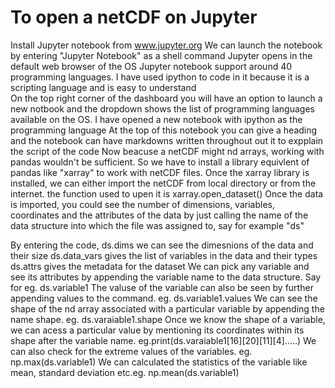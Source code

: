 # To open a netCDF on Jupyter
Install Jupyter notebook from www.jupyter.org
We can launch the notebook by entering "Jupyter Notebook" as a shell command
Jupyter opens in the default web browser of the OS
Jupyter notebook support around 40 programming languages. I have used ipython to code in it because it is a scripting language and is easy to understand  
On the top right corner of the dashboard you will have an option to launch a new notbook and the dropdown shows the list of programming languages available on the OS. I have opened a new notebook with ipython as the programming language
At the top of this notebook you can give a heading and the notebook can have markdowns written throughout out it to expplain the script of the code
Now beacuse a netCDF might nd arrays, working with pandas wouldn't be sufficient. So we have to install a library equivlent of pandas like "xarray" to work with netCDF files.
Once the xarray library is installed, we can either import the netCDF from local directory or from the internet. the function used to upen it is xarray.open_dataset()
Once the data is imported, you could see the number of dimensions, variables, coordinates and the attributes of the data by just calling the name of the data structure into which the file was assigned to, say for example "ds"


By entering the code, ds.dims we can see the dimesnions of the data and their size
ds.data_vars gives the list of variables in the data and their types
ds.attrs gives the metadata for the dataset
We can pick any variable and see its attributes by appending the variable name to the data structure. Say for eg. ds.variable1
The valuse of the variable can also be seen by further appending values to the command. eg. ds.variable1.values
We can see the shape of the nd array associated with a particular variable by appending the name shape. eg. ds.varaiable1.shape
Once we know the shape of a variable, we can acess a particular value by mentioning its coordinates within its shape after the variable name. eg.print(ds.varaiable1[16][20][11][4].....)
We can also check for the extreme values of the variables. eg. np.max(ds.variable1)
We can calculated the statistics of the variable like mean, standard deviation etc.eg. np.mean(ds.variable1)
